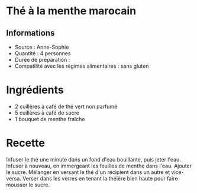 # Thé à la menthe marocain

## Informations
* Source : Anne-Sophie
* Quantité : 4 personnes
* Durée de préparation :
* Compatilité avec les régimes alimentaires : sans gluten

# Ingrédients
* 2 cuillères à café de thé vert non parfumé
* 5 cuillères à café de sucre
* 1 bouquet de menthe fraîche

# Recette
Infuser le thé une minute dans un fond d'eau bouillante, puis jeter l'eau. Infuser à nouveau, en immergeant les feuilles de menthe dans l'eau. Ajouter le sucre. Mélanger en versant le thé d'un récipient dans un autre et vice-versa. Verser dans les verres en tenant la théière bien haute pour faire mousser le sucre.
